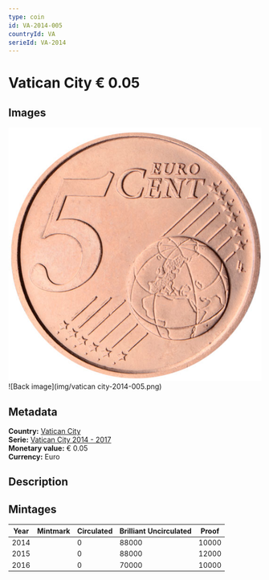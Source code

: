 ```yaml
---
type: coin
id: VA-2014-005
countryId: VA
serieId: VA-2014
---
```


# Vatican City € 0.05

## Images

![Front image](../../../img/common-2007-005.png) ![Back image](img/vatican city-2014-005.png)

## Metadata

**Country:** [Vatican City](../index.md)\
**Serie:** [Vatican City 2014 - 2017](index.md)\
**Monetary value:** € 0.05\
**Currency:** Euro

## Description


## Mintages

| Year | Mintmark | Circulated | Brilliant Uncirculated | Proof |
| ---- | -------- | ---------- | ---------------------- | ----- |
| 2014 |  | 0| 88000 | 10000 |
| 2015 |  | 0| 88000 | 12000 |
| 2016 |  | 0| 70000 | 10000 |
